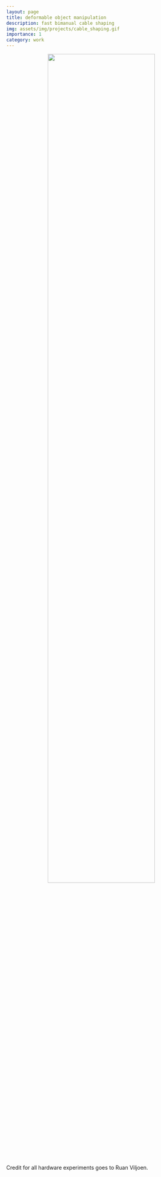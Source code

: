 ```yaml
---
layout: page
title: deformable object manipulation
description: fast bimanual cable shaping 
img: assets/img/projects/cable_shaping.gif
importance: 1
category: work
---
```




<p style="align: left; text-align:center;">
    <img src="/assets/img/projects/cable_shaping.gif" alt width="75%"/>
    <div class="caption"> Credit for all hardware experiments goes to Ruan Viljoen. </div>
</p>
